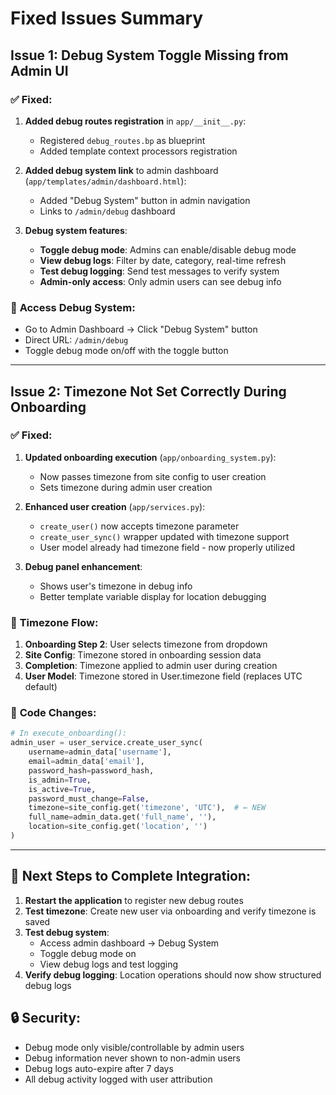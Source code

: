 # Fixed Issues Summary

## Issue 1: Debug System Toggle Missing from Admin UI

### ✅ **Fixed:**

1. **Added debug routes registration** in `app/__init__.py`:
   - Registered `debug_routes.bp` as blueprint
   - Added template context processors registration
   
2. **Added debug system link** to admin dashboard (`app/templates/admin/dashboard.html`):
   - Added "Debug System" button in admin navigation
   - Links to `/admin/debug` dashboard

3. **Debug system features**:
   - **Toggle debug mode**: Admins can enable/disable debug mode
   - **View debug logs**: Filter by date, category, real-time refresh
   - **Test debug logging**: Send test messages to verify system
   - **Admin-only access**: Only admin users can see debug info

### 🎯 **Access Debug System:**
- Go to Admin Dashboard → Click "Debug System" button
- Direct URL: `/admin/debug`
- Toggle debug mode on/off with the toggle button

---

## Issue 2: Timezone Not Set Correctly During Onboarding

### ✅ **Fixed:**

1. **Updated onboarding execution** (`app/onboarding_system.py`):
   - Now passes timezone from site config to user creation
   - Sets timezone during admin user creation

2. **Enhanced user creation** (`app/services.py`):
   - `create_user()` now accepts timezone parameter
   - `create_user_sync()` wrapper updated with timezone support
   - User model already had timezone field - now properly utilized

3. **Debug panel enhancement**:
   - Shows user's timezone in debug info
   - Better template variable display for location debugging

### 🎯 **Timezone Flow:**
1. **Onboarding Step 2**: User selects timezone from dropdown
2. **Site Config**: Timezone stored in onboarding session data  
3. **Completion**: Timezone applied to admin user during creation
4. **User Model**: Timezone stored in User.timezone field (replaces UTC default)

### 🔧 **Code Changes:**
```python
# In execute_onboarding():
admin_user = user_service.create_user_sync(
    username=admin_data['username'],
    email=admin_data['email'],
    password_hash=password_hash,
    is_admin=True,
    is_active=True,
    password_must_change=False,
    timezone=site_config.get('timezone', 'UTC'),  # ← NEW
    full_name=admin_data.get('full_name', ''),
    location=site_config.get('location', '')
)
```

---

## 🚀 **Next Steps to Complete Integration:**

1. **Restart the application** to register new debug routes
2. **Test timezone**: Create new user via onboarding and verify timezone is saved
3. **Test debug system**: 
   - Access admin dashboard → Debug System
   - Toggle debug mode on
   - View debug logs and test logging
4. **Verify debug logging**: Location operations should now show structured debug logs

## 🔒 **Security:**
- Debug mode only visible/controllable by admin users
- Debug information never shown to non-admin users  
- Debug logs auto-expire after 7 days
- All debug activity logged with user attribution
